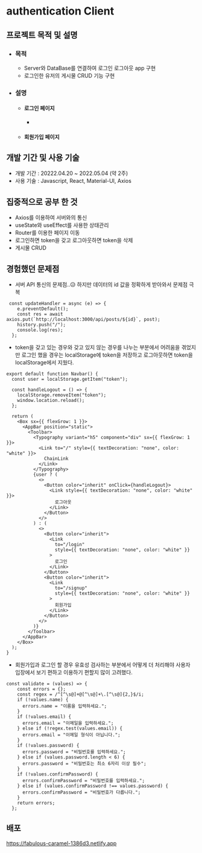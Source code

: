 # authentication Client
## 프로젝트 목적 및 설명
* ### 목적
  * Server와 DataBase를 연결하여 로그인 로그아웃 app 구현
  * 로그인한 유저의 게시물 CRUD 기능 구현
* ### 설명
  * #### 로그인 페이지
    * 
  * #### 회원가입 페이지
  
개발 기간 및 사용 기술
---
- 개발 기간 : 20222.04.20 ~ 2022.05.04 (약 2주)
- 사용 기술 : Javascript, React, Material-UI, Axios

집중적으로 공부 한 것
---
- Axios를 이용하여 서버와의 통신
- useState와 useEffect를 사용한 상태관리
- Router를 이용한 페이지 이동
- 로그인하면 token을 갖고 로그아웃하면 token을 삭제
- 게시물 CRUD

경험했던 문제점
---
- 서버 API 통신의 문제점..😥 하지만 데이터의 id 값을 정확하게 받아와서 문제점 극복
```
 const updateHandler = async (e) => {
    e.preventDefault();
    const res = await axios.put(`http://localhost:3000/api/posts/${id}`, post);
    history.push("/");
    console.log(res);
  };
```

- token을 갖고 있는 경우와 갖고 있지 않는 경우를 나누는 부분에서 어려움을 겪었지만 로그인 했을 경우는 localStorage에 token을 저장하고 로그아웃하면 token을 localStorage에서 지웠다.
```
export default function Navbar() {
  const user = localStorage.getItem("token");

  const handleLogout = () => {
    localStorage.removeItem("token");
    window.location.reload();
  };

  return (
    <Box sx={{ flexGrow: 1 }}>
      <AppBar position="static">
        <Toolbar>
          <Typography variant="h5" component="div" sx={{ flexGrow: 1 }}>
            <Link to="/" style={{ textDecoration: "none", color: "white" }}>
              ChainLink
            </Link>
          </Typography>
          {user ? (
            <>
              <Button color="inherit" onClick={handleLogout}>
                <Link style={{ textDecoration: "none", color: "white" }}>
                  로그아웃
                </Link>
              </Button>
            </>
          ) : (
            <>
              <Button color="inherit">
                <Link
                  to="/login"
                  style={{ textDecoration: "none", color: "white" }}
                >
                  로그인
                </Link>
              </Button>
              <Button color="inherit">
                <Link
                  to="/signup"
                  style={{ textDecoration: "none", color: "white" }}
                >
                  회원가입
                </Link>
              </Button>
            </>
          )}
        </Toolbar>
      </AppBar>
    </Box>
  );
}
```

- 회원가입과 로그인 할 경우 유효성 검사하는 부분에서 어떻게 더 처리해야 사용자 입장에서 보기 편하고 이용하기 편할지 많이 고려했다.
```
const validate = (values) => {
    const errors = {};
    const regex = /^[^\s@]+@[^\s@]+\.[^\s@]{2,}$/i;
    if (!values.name) {
      errors.name = "이름을 입력하세요.";
    }
    if (!values.email) {
      errors.email = "이메일을 입력하세요.";
    } else if (!regex.test(values.email)) {
      errors.email = "이메일 형식이 아닙니다.";
    }
    if (!values.password) {
      errors.password = "비밀번호를 입력하세요.";
    } else if (values.password.length < 6) {
      errors.password = "비밀번호는 최소 6자리 이상 필수";
    }
    if (!values.confirmPassword) {
      errors.confirmPassword = "비밀번호를 입력하세요.";
    } else if (values.confirmPassword !== values.password) {
      errors.confirmPassword = "비밀번호가 다릅니다.";
    }
    return errors;
  };
```

배포
---
https://fabulous-caramel-1386d3.netlify.app

